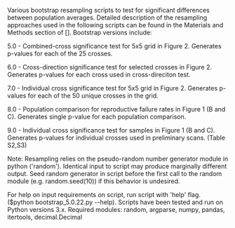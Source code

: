 Various bootstrap resampling scripts to test for significant differences between population averages. Detailed description of the resampling approaches used in the following scripts can be found in the Materials and Methods section of []. Bootstrap versions include:

5.0 - Combined-cross significance test for 5x5 grid in Figure 2. Generates p-values for each of the 25 crosses.

6.0 - Cross-direction significance test for selected crosses in Figure 2. Generates p-values for each cross used in cross-direciton test.

7.0 - Individual cross significance test for 5x5 grid in Figure 2. Generates p-values for each of the 50 unique crosses in the grid.

8.0 - Population comparison for reproductive failure rates in Figure 1 (B and C). Generates single p-value for each population comparison.

9.0 - Individual cross significance test for samples in Figure 1 (B and C). Generates p-values for individual crosses used in preliminary scans. (Table S2,S3) 

Note: Resampling relies on the pseudo-random number generator module in python ('random'). Identical input to script may produce marginally different output. Seed random generator in script before the first call to the random module (e.g. random.seed(10)) if this behavior is undesired.

For help on input requirements on script, run script with 'help' flag. ($python bootstrap_5.0.22.py --help).
Scripts have been tested and run on Python versions 3.x.
Required modules: random, argparse, numpy, pandas, itertools, decimal.Decimal
